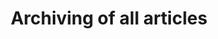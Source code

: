 ---
archivesPage: true
title: Archiving of all articles
permalink: /archives/
article: false
sidebar: true
comment: false
editLink: false
---